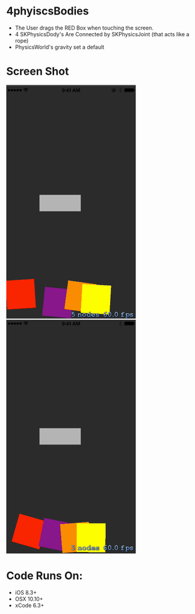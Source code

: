 # 4phyiscsBodies
+ The User drags the RED Box when touching the screen.
+ 4 SKPhysicsDody's Are Connected by SKPhysicsJoint (that acts like a rope)
+ PhysicsWorld's gravity set a default

# Screen Shot
![ScreenShot](https://github.com/samuraipapa/4phyiscsBodies/blob/master/screen.gif) 
![ScreenShot](https://github.com/samuraipapa/4phyiscsBodies/blob/master/screen2.gif) 

# Code Runs On:
+ iOS 8.3+
+ OSX 10.10+
+ xCode 6.3+  
 
